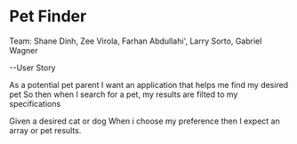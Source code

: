 # Pet Finder
Team: Shane Dinh, Zee Virola, Farhan Abdullahi', Larry Sorto, Gabriel Wagner

--User Story

As a potential pet parent
I want an application that helps me find my desired pet
So then when I search for a pet, my results are filted to my specifications

Given a desired cat or dog
When i choose my preference
then I expect an array or pet results.
